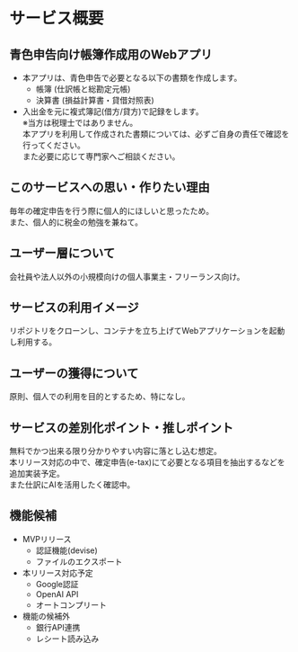 # サービス概要
## 青色申告向け帳簿作成用のWebアプリ
 - 本アプリは、青色申告で必要となる以下の書類を作成します。
    - 帳簿 (仕訳帳と総勘定元帳)
    - 決算書 (損益計算書・貸借対照表)
 - 入出金を元に複式簿記(借方/貸方)で記録をします。  
 ※当方は税理士ではありません。  
 本アプリを利用して作成された書類については、必ずご自身の責任で確認を行ってください。  
 また必要に応じて専門家へご相談ください。

## このサービスへの思い・作りたい理由
毎年の確定申告を行う際に個人的にほしいと思ったため。  
また、個人的に税金の勉強を兼ねて。

## ユーザー層について
会社員や法人以外の小規模向けの個人事業主・フリーランス向け。

## サービスの利用イメージ
リポジトリをクローンし、コンテナを立ち上げてWebアプリケーションを起動し利用する。

## ユーザーの獲得について
原則、個人での利用を目的とするため、特になし。

## サービスの差別化ポイント・推しポイント
無料でかつ出来る限り分かりやすい内容に落とし込む想定。  
本リリース対応の中で、確定申告(e-tax)にて必要となる項目を抽出するなどを追加実装予定。  
また仕訳にAIを活用したく確認中。

## 機能候補
 - MVPリリース
   - 認証機能(devise)
   - ファイルのエクスポート
 - 本リリース対応予定
   - Google認証
   - OpenAI API
   - オートコンプリート
 - 機能の候補外
   - 銀行API連携
   - レシート読み込み
